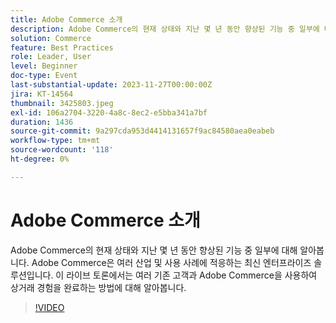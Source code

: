 ```yaml
---
title: Adobe Commerce 소개
description: Adobe Commerce의 현재 상태와 지난 몇 년 동안 향상된 기능 중 일부에 대해 알아봅니다. Adobe Commerce은 여러 산업 및 사용 사례에 적응하는 최신 엔터프라이즈 솔루션입니다. 이 라이브 토론에서는 여러 기존 고객과 Adobe Commerce을 사용하여 상거래 경험을 완료하는 방법에 대해 알아봅니다.
solution: Commerce
feature: Best Practices
role: Leader, User
level: Beginner
doc-type: Event
last-substantial-update: 2023-11-27T00:00:00Z
jira: KT-14564
thumbnail: 3425803.jpeg
exl-id: 106a2704-3220-4a8c-8ec2-e5bba341a7bf
duration: 1436
source-git-commit: 9a297cda953d4414131657f9ac84580aea0eabeb
workflow-type: tm+mt
source-wordcount: '118'
ht-degree: 0%

---
```


# Adobe Commerce 소개

Adobe Commerce의 현재 상태와 지난 몇 년 동안 향상된 기능 중 일부에 대해 알아봅니다. Adobe Commerce은 여러 산업 및 사용 사례에 적응하는 최신 엔터프라이즈 솔루션입니다. 이 라이브 토론에서는 여러 기존 고객과 Adobe Commerce을 사용하여 상거래 경험을 완료하는 방법에 대해 알아봅니다.

>[!VIDEO](https://video.tv.adobe.com/v/3455208/?learn=on&captions=kor)
